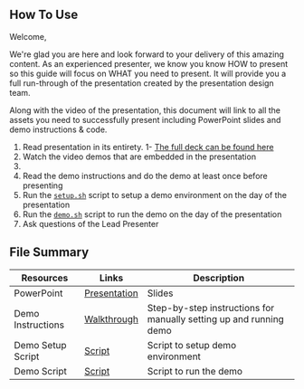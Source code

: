 ## How To Use

Welcome,

We're glad you are here and look forward to your delivery of this amazing content. As an experienced presenter, we know you know HOW to present so this guide will focus on WHAT you need to present. It will provide you a full run-through of the presentation created by the presentation design team. 

Along with the video of the presentation, this document will link to all the assets you need to successfully present including PowerPoint slides and demo instructions &
code.

1. Read presentation in its entirety.
  1- [The full deck can be found here](https://aka.ms/AAry5ig)
1. Watch the video demos that are embedded in the presentation
  2. 
1. Read the demo instructions and do the demo at least once before presenting
1. Run the [`setup.sh`](./demo/setup.sh) script to setup a demo environment on the day of the presentation
1. Run the [`demo.sh`](./demo/demo.sh) script to run the demo on the day of the presentation
1. Ask questions of the Lead Presenter

## File Summary

| Resources          | Links                            | Description |
|-------------------|----------------------------------|-------------------|
| PowerPoint        | [Presentation](https://aka.ms/AAryjht) | Slides |
| Demo Instructions | [Walkthrough](./demo/WALKTHROUGH.md) | Step-by-step instructions for manually setting up and running demo |
| Demo Setup Script | [Script](./demo/setup.sh) | Script to setup demo environment |
| Demo Script | [Script](./demo/demo.md) | Script to run the demo |
